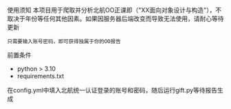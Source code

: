 使用须知
    本项目用于爬取并分析北航OO正课即（"XX面向对象设计与构造"），不取决于年份等任何其他因素。如果因服务器后端改变而导致无法使用，请耐心等待更新

    只需要输入账号密码，即可获得独属于你的OO报告

前置条件
- python > 3.10
- requirements.txt

在config.yml中填入北航统一认证登录的账号和密码，随后运行gift.py等待报告生成

